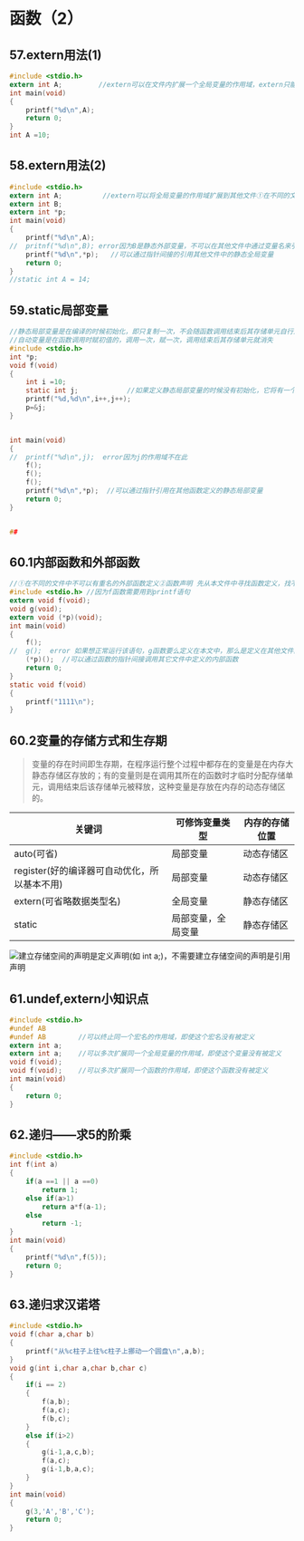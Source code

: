 # 函数（2）

## 57.extern用法(1)
```c
#include <stdio.h>
extern int A;         //extern可以在文件内扩展一个全局变量的作用域，extern只能修饰全局变量
int main(void)
{
	printf("%d\n",A);
	return 0;
}
int A =10;
```


## 58.extern用法(2)
```c
#include <stdio.h>
extern int A;          //extern可以将全局变量的作用域扩展到其他文件①在不同的文件中不可以有重名的非静态的全局变量②编译时遇到extern先在本文件中搜寻
extern int B;
extern int *p;
int main(void)
{
	printf("%d\n",A);
//	pritnf("%d\n",B); error因为B是静态外部变量，不可以在其他文件中通过变量名来引用它
	printf("%d\n",*p);   //可以通过指针间接的引用其他文件中的静态全局变量
	return 0;
}
//static int A = 14;
```


## 59.static局部变量
```c
//静态局部变量是在编译的时候初始化，即只复制一次，不会随函数调用结束后其存储单元自行消失
//自动变量是在函数调用时赋初值的，调用一次，赋一次，调用结束后其存储单元就消失
#include <stdio.h>
int *p;
void f(void)
{
	int i =10;
	static int j;            //如果定义静态局部变量的时候没有初始化，它将有一个默认值0
	printf("%d,%d\n",i++,j++);
	p=&j;
}


int main(void)
{
//	printf("%d\n",j);  error因为j的作用域不在此
	f();
	f();
	f();
	printf("%d\n",*p);  //可以通过指针引用在其他函数定义的静态局部变量
	return 0;
}


## 
```


## 60.1内部函数和外部函数
```c
//①在不同的文件中不可以有重名的外部函数定义②函数声明 先从本文件中寻找函数定义，找不到，再从其他文件中寻找外部函数的定义
#include <stdio.h> //因为f函数需要用到printf语句
extern void f(void);
void g(void);
extern void (*p)(void);
int main(void)
{
	f();
//	g();  error 如果想正常运行该语句，g函数要么定义在本文中，那么是定义在其他文件的外部函数，我们不能企图调用一个来自其他文件中定义的内容
	(*p)();  //可以通过函数的指针间接调用其它文件中定义的内部函数
	return 0;
}
static void f(void)
{
	printf("1111\n");
}
```


## 60.2变量的存储方式和生存期


>变量的存在时间即生存期，在程序运行整个过程中都存在的变量是在内存大静态存储区存放的；有的变量则是在调用其所在的函数时才临时分配存储单元，调用结束后该存储单元被释放，这种变量是存放在内存的动态存储区的。


| 关键词                                       | 可修饰变量类型     | 内存的存储位置 |
| -------------------------------------------- | ------------------ | -------------- |
| auto(可省)                                   | 局部变量           | 动态存储区     |
| register(好的编译器可自动优化，所以基本不用) | 局部变量           | 动态存储区     |
| extern(可省略数据类型名)                     | 全局变量           | 静态存储区     |
| static                                       | 局部变量，全局变量 | 静态存储区     |


![](https://cdn.jsdelivr.net/gh/passwordgloo/icon/warning.svg)建立存储空间的声明是定义声明(如 int a;)，不需要建立存储空间的声明是引用声明


## 61.undef,extern小知识点
```c
#include <stdio.h>
#undef AB
#undef AB        //可以终止同一个宏名的作用域，即使这个宏名没有被定义
extern int a;
extern int a;    //可以多次扩展同一个全局变量的作用域，即使这个变量没有被定义
void f(void);
void f(void);    //可以多次扩展同一个函数的作用域，即使这个函数没有被定义
int main(void)
{
	return 0;
}
```


## 62.递归——求5的阶乘
```c
#include <stdio.h>
int f(int a)
{
	if(a ==1 || a ==0)
		return 1;
	else if(a>1)
		return a*f(a-1);
	else
		return -1;
}
int main(void)
{
	printf("%d\n",f(5));
	return 0;
}
```


## 63.递归求汉诺塔
```c
#include <stdio.h>
void f(char a,char b)
{
	printf("从%c柱子上往%c柱子上挪动一个圆盘\n",a,b);
}
void g(int i,char a,char b,char c)
{
	if(i == 2)
	{
		f(a,b);
		f(a,c);
		f(b,c);
	}
	else if(i>2)
	{
		g(i-1,a,c,b);
		f(a,c);
		g(i-1,b,a,c);
	}
}
int main(void)
{	
	g(3,'A','B','C');
	return 0;
}
```




